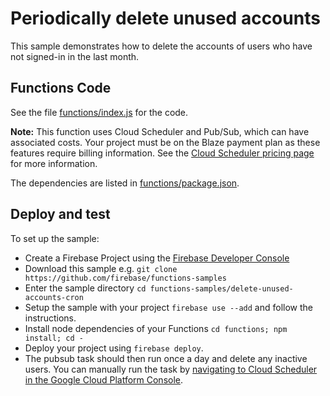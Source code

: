 # Periodically delete unused accounts

This sample demonstrates how to delete the accounts of users who have not signed-in in the last month.


## Functions Code

See the file [functions/index.js](functions/index.js) for the code.

**Note:** This function uses Cloud Scheduler and Pub/Sub, which can have associated costs. Your project must be on the Blaze payment plan as these features require billing information. See the [Cloud Scheduler pricing page](https://cloud.google.com/scheduler/pricing) for more information.

The dependencies are listed in [functions/package.json](functions/package.json).

## Deploy and test

To set up the sample:

 - Create a Firebase Project using the [Firebase Developer Console](https://console.firebase.google.com)
 - Download this sample e.g. `git clone https://github.com/firebase/functions-samples`
 - Enter the sample directory `cd functions-samples/delete-unused-accounts-cron`
 - Setup the sample with your project `firebase use --add` and follow the instructions.
 - Install node dependencies of your Functions `cd functions; npm install; cd -`
 - Deploy your project using `firebase deploy`.
 - The pubsub task should then run once a day and delete any inactive users. You can manually run the task by [navigating to Cloud Scheduler in the Google Cloud Platform Console](https://console.cloud.google.com/cloudscheduler).
